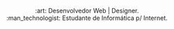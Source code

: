 <p align="center">
  :art: Desenvolvedor Web | Designer.<br>
  :man_technologist: Estudante de Informática p/ Internet.<br>
</p>
